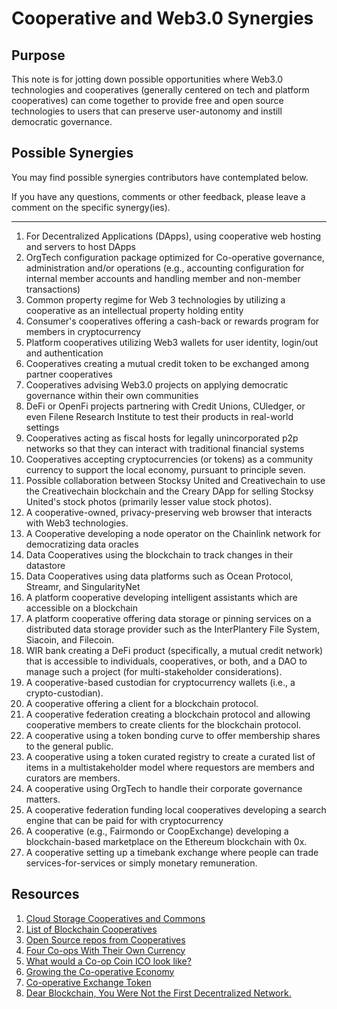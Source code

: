 # Cooperative and Web3.0 Synergies

## Purpose

This note is for jotting down possible opportunities where Web3.0 technologies and cooperatives (generally centered on tech and platform cooperatives) can come together to provide free and open source technologies to users that can preserve user-autonomy and instill democratic governance.

## Possible Synergies

You may find possible synergies contributors have contemplated below. 

If you have any questions, comments or other feedback, please leave a comment on the specific synergy(ies). 



---

1. For Decentralized Applications (DApps), using cooperative web hosting and servers to host DApps
2. OrgTech configuration package optimized for Co-operative governance, administration and/or operations (e.g., accounting configuration for internal member accounts and handling member and non-member transactions)
3. Common property regime for Web 3 technologies by utilizing a cooperative as an intellectual property holding entity
4. Consumer's cooperatives offering a cash-back or rewards program for members in cryptocurrency
5. Platform cooperatives utilizing Web3 wallets for user identity, login/out and authentication 
6. Cooperatives creating a mutual credit token to be exchanged among partner cooperatives
7. Cooperatives advising Web3.0 projects on applying democratic governance within their own communities 
8. DeFi or OpenFi projects partnering with Credit Unions, CUledger, or even Filene Research Institute to test their products in real-world settings
9. Cooperatives acting as fiscal hosts for legally unincorporated p2p networks  so that they can interact with traditional financial systems
10. Cooperatives accepting cryptocurrencies (or tokens) as a community currency to support the local economy, pursuant to principle seven.
11. Possible collaboration between Stocksy United and Creativechain to use the Creativechain blockchain and the Creary DApp for selling Stocksy United's stock photos (primarily lesser value stock photos).
12. A cooperative-owned, privacy-preserving web browser that interacts with Web3 technologies.
13. A Cooperative developing a node operator on the Chainlink network for democratizing data oracles
14. Data Cooperatives using the blockchain to track changes in their datastore
15. Data Cooperatives using data platforms such as Ocean Protocol, Streamr, and SingularityNet
16. A platform cooperative developing intelligent assistants which are accessible on a blockchain
17. A platform cooperative offering data storage or pinning services on a distributed data storage provider such as the InterPlantery File System, Siacoin, and Filecoin.
18. WIR bank creating a DeFi product (specifically, a mutual credit network) that is accessible to individuals, cooperatives, or both, and a DAO to manage such a project (for multi-stakeholder considerations).
19. A cooperative-based custodian for cryptocurrency wallets (i.e., a crypto-custodian).
20. A cooperative offering a client for a blockchain protocol.
21. A cooperative federation creating a blockchain protocol and allowing cooperative members to create clients for the blockchain protocol.
22. A cooperative using a token bonding curve to offer membership shares to the general public.
23. A cooperative using a token curated registry to create a curated list of items in a multistakeholder model where requestors are members and curators are members. 
24. A cooperative using OrgTech to handle their corporate governance matters. 
25. A cooperative federation funding local cooperatives developing a search engine that can be paid for with cryptocurrency
26. A cooperative (e.g., Fairmondo or CoopExchange) developing a blockchain-based marketplace on the Ethereum blockchain with 0x.
27. A cooperative setting up a timebank exchange where people can trade services-for-services or simply monetary remuneration.

## Resources

1. [Cloud Storage Cooperatives and Commons](https://ioo.coop/directory/clouds/)
2. [List of Blockchain Cooperatives](https://docs.ledgerback.coop/resources/directories#blockchain-and-other-web-3-0-cooperatives)
3. [Open Source repos from Cooperatives](https://coophub.io/)
4. [Four Co-ops With Their Own Currency](https://coop.exchange/blog/93cc25d6-a993-11ea-b711-06ceb0bf34bd/four-co-ops-with-their-own-currency)
5. [What would a Co-op Coin ICO look like?](https://open.coop/2018/01/25/co-op-coin-ico-look-like/)
6. [Growing the Co-operative Economy](https://docs.google.com/document/d/1xIo5CHNXO5DruuFP7Ek47O2ETJbQIt8a7ImYs00E740/edit)
7. [Co-operative Exchange Token](https://community.coops.tech/t/co-operative-exchange-token/505)
8. [Dear Blockchain, You Were Not the First Decentralized Network.](https://medium.com/swlh/dear-blockchain-you-were-not-the-first-decentralized-network-65a37b5ed393)
